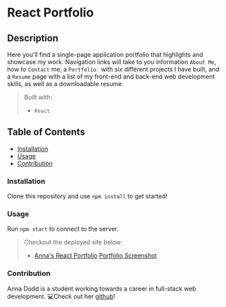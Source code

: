 # React Portfolio

## Description
Here you'll find a single-page application portfolio that highlights and showcase my work. Navigation links will take to you information `About Me`, how to `Contact` me, a `Portfolio ` with six different projects I have built, and a `Resume` page with a list of my front-end and back-end web development skills, as well as a downloadable resume. 
>Built with: 
>- `React`

## Table of Contents 
- [Installation](#installation)
- [Usage](#usage)
- [Contribution](#contribution)

### Installation
Clone this repository and use `npm install` to get started! 

### Usage
Run `npm start` to connect to the server. 
>Checkout the deployed site below: 
>- [Anna's React Portfolio](https://acdodd17.github.io/react-portfolio/)
> [Portfolio Screenshot](Portfolio-screenshot.png)


### Contribution
Anna Dodd is a student working towards a career in full-stack web development. 💻Check out her [github](https://github.com/acdodd17)!
